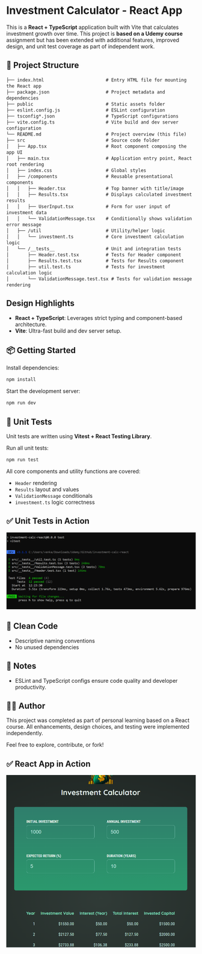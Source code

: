 # Investment Calculator - React App

This is a **React + TypeScript** application built with Vite that calculates investment growth over time. This project is **based on a Udemy course** assignment but has been extended with additional features, improved design, and unit test coverage as part of independent work.

## 🧱 Project Structure

```
├── index.html                       # Entry HTML file for mounting the React app
├── package.json                     # Project metadata and dependencies
├── public                           # Static assets folder
├── eslint.config.js                 # ESLint configuration
├── tsconfig*.json                   # TypeScript configurations
├── vite.config.ts                   # Vite build and dev server configuration
└── README.md                        # Project overview (this file)
├── src                              # Source code folder
│   ├── App.tsx                      # Root component composing the app UI
│   ├── main.tsx                     # Application entry point, React root rendering
│   ├── index.css                    # Global styles
│   ├── /components                  # Reusable presentational components
│   │   ├── Header.tsx               # Top banner with title/image
│   │   ├── Results.tsx              # Displays calculated investment results
│   │   ├── UserInput.tsx            # Form for user input of investment data
│   │   └── ValidationMessage.tsx    # Conditionally shows validation error message
│   ├── /util                        # Utility/helper logic
│   │   └── investment.ts            # Core investment calculation logic
│   └── /__tests__                   # Unit and integration tests
│       ├── Header.test.tsx          # Tests for Header component
│       ├── Results.test.tsx         # Tests for Results component
│       ├── util.test.ts             # Tests for investment calculation logic
│       └── ValidationMessage.test.tsx # Tests for validation message rendering
```

## Design Highlights

- **React + TypeScript**: Leverages strict typing and component-based architecture.
- **Vite**: Ultra-fast build and dev server setup.

## 📦 Getting Started

Install dependencies:

```bash
npm install
```

Start the development server:

```bash
npm run dev
```

## 🧪 Unit Tests

Unit tests are written using **Vitest + React Testing Library**.

Run all unit tests:

```bash
npm run test
```

All core components and utility functions are covered:

- `Header` rendering
- `Results` layout and values
- `ValidationMessage` conditionals
- `investment.ts` logic correctness

## ✅ Unit Tests in Action

<img src="./public/unit-tests.PNG" alt="Unit Test Results" width="700" />

## 🧹 Clean Code

- Descriptive naming conventions
- No unused dependencies

## 📌 Notes

- ESLint and TypeScript configs ensure code quality and developer productivity.

## 🙋‍♂️ Author

This project was completed as part of personal learning based on a React course. All enhancements, design choices, and testing were implemented independently.

Feel free to explore, contribute, or fork!

## ✅ React App in Action

<img src="./public/react-app.PNG" alt="React App demo" width="700" />
